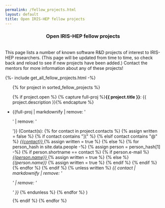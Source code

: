 ```yaml
---
permalink: /fellow_projects.html
layout: default
title: Open IRIS-HEP fellow projects
---
```

<center>
<h3> Open IRIS-HEP fellow projects</h3>
</center>

<br>
This page lists a number of known software R&D projects of interest
to IRIS-HEP researchers. (This page will be updated from time to time,
so check back and reload to see if new projects have been added.)
Contact the mentors for more information about any of these projects!

{%- include get_all_fellow_projects.html -%}

<ul>
{% for project in sorted_fellow_projects  %}

  {% if project.open %}
    {% capture full-proj %}**{{ project.title }}**: {{ project.description }}{% endcapture %}
    <li style="margin-bottom: 10px;"> {{full-proj | markdownify | remove: '<p>' | remove: '</p>'}}
    (Contact(s):
    {% for contact in project.contacts %}
      {% assign written = false %}
      {% if contact contains "](" %}
      {% elsif contact contains "@" %}
        <a href="mailto:{{contact}}"> <em>{{contact}}</em> </a>
        {% assign written = true %}
      {% else %}
        {% for person_hash in site.data.people -%}
          {% assign person = person_hash[1] -%}
          {% if person.shortname == contact %}
            {% if person.e-mail %}
              <a href="mailto:{{person.e-mail}}"> <em>{{person.name}}</em> </a>
              {% assign written = true %}
            {% else %}
              <em>{{person.name}}</em>
              {% assign written = true %}
            {% endif %}
          {% endif %}
        {% endfor %}
      {% endif %}
      {% unless written %}
        <em>{{ contact | markdownify | remove: '<p>' | remove: '</p>' }}</em>
      {% endunless %}
    {% endfor %}
    ) </li>
  {% endif %}
{% endfor %}
</ul>

